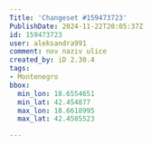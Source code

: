 ```yaml
---
Title: 'Changeset #159473723'
PublishDate: 2024-11-22T20:05:37Z
id: 159473723
user: aleksandra991
comment: nov naziv ulice
created_by: iD 2.30.4
tags:
- Montenegro
bbox:
  min_lon: 18.6554651
  min_lat: 42.454877
  max_lon: 18.6618995
  max_lat: 42.4585523

---
```

